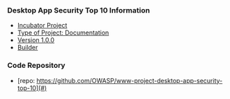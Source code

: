 ### Desktop App Security Top 10 Information
* [Incubator Project](#)
* [Type of Project: Documentation](#)
* [Version 1.0.0](#)
* [Builder](#)
<!--
### Downloads or Social Links
* [Download](#)
* [Meetup](#)
-->
### Code Repository
* [repo: https://github.com/OWASP/www-project-desktop-app-security-top-10](#)
<!--
### Change Log
* [changes](#)
-->
